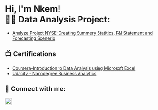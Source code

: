 <h1>Hi, I'm Nkem! <br/><a 

<h2>👨‍💻 Data Analysis Project:</h2>
 
  - [Analyze Project NYSE-Creating Summery Statitics, P&l Statement and Forecasting Scenerio](https://github.com/Onuorah-nk/Project-NYSE.git)

<h2>📺 Certifications</h2>

- [Coursera-Introduction to Data Analysis using Microsoft Excel](https://coursera.org/verify/HBMNQP8BY54H)
- [Udacity - Nanodegree Business Analytics](https://graduation.udacity.com/certificate)

<h2> 🤳 Connect with me:</h2>


[<img align="left" alt="Onuorah-nkemjika | LinkedIn" width="22px" src="https://cdn.jsdelivr.net/npm/simple-icons@v3/icons/linkedin.svg" />][linkedin]


[linkedin]: www.linkedin.com/in/onuorah-nkemjika-05a14021b

<!--
**Onuorah-nk/Onuorah-nk** is a ✨ _special_ ✨ repository because its `README.md` (this file) appears on my GitHub profile.

Here are some ideas to get you started:

- 🔭 I’m currently looking for working on Data Analyses
- 🌱 I’m currently learning ...
- 👯 I’m looking to collaborate on ...

- 💬 Ask me about ...
- 📫 How to reach me: ...
- 😄 Pronouns: ...
- ⚡ Fun fact: ...
-->
